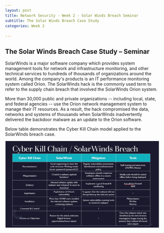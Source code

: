 ```yaml
---
layout: post
title: Network Security - Week 2 - Solar Winds Breach Seminar
subtitle: The Solar Winds Breach Case Study
categories: Week 2

---
```


## The Solar Winds Breach Case Study – Seminar

SolarWinds is a major software company which provides system management tools for network and infrastructure monitoring, and other technical services to hundreds of thousands of organizations around the world. Among the company's products is an IT performance monitoring system called Orion. The SolarWinds hack is the commonly used term to refer to the supply chain breach that involved the SolarWinds Orion system.

More than 30,000 public and private organizations -- including local, state, and federal agencies -- use the Orion network management system to manage their IT resources. As a result, the hack compromised the data, networks and systems of thousands when SolarWinds inadvertently delivered the backdoor malware as an update to the Orion software.

Below table demonstrates the Cyber Kill Chain model applied to the SolarWinds breach case.


![datacamp certification](/assets/images/banners/CyberKillChainSolarWinds.jpg)
